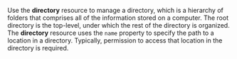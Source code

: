 Use the **directory** resource to manage a directory, which is a
hierarchy of folders that comprises all of the information stored on a
computer. The root directory is the top-level, under which the rest of
the directory is organized. The **directory** resource uses the `name`
property to specify the path to a location in a directory. Typically,
permission to access that location in the directory is required.